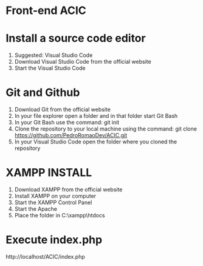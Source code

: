 # Front-end ACIC 

# Install a source code editor
1. Suggested: Visual Studio Code
2. Download Visual Studio Code from the official website
3. Start the Visual Studio Code

# Git and Github
1. Download Git from the official website
2. In your file explorer open a folder and in that folder start Git Bash
3. In your Git Bash use the command: git init
4. Clone the repository to your local machine using the command: git clone https://github.com/PedroRomaoDev/ACIC.git
5. In your Visual Studio Code open the folder where you cloned the repository


# XAMPP INSTALL
1. Download XAMPP from the official website
2. Install XAMPP on your computer
3. Start the XAMPP Control Panel
4. Start the Apache 
5. Place the folder in C:\xampp\htdocs

# Execute index.php
http://localhost/ACIC/index.php




